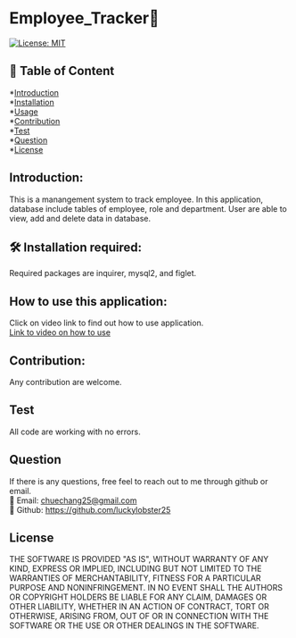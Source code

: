 # Employee_Tracker💎
[![License: MIT](https://img.shields.io/badge/License-MIT-yellow.svg)](https://opensource.org/licenses/MIT)
## 📝 Table of Content
*[Introduction](#introduction)  
*[Installation](#installation)  
*[Usage](#usage)  
*[Contribution](#contribution)  
*[Test](#test)  
*[Question](#question)  
*[License](#license)  
## Introduction: 
This is a manangement system to track employee. In this application, database include tables of employee, role and department. User are able to view, add and delete data in database. 
## 🛠️ Installation required:
Required packages are inquirer, mysql2, and figlet.
## How to use this application:
Click on video link to find out how to use application.  
[Link to video on how to use](https://watch.screencastify.com/v/XjWPL05WCSuKvjfO2FT6)
## Contribution:
Any contribution are welcome. 
## Test
All code are working with no errors.
## Question
If there is any questions, free feel to reach out to me through github or email.  
📧 Email: <chuechang25@gmail.com>  
📂 Github: <https://github.com/luckylobster25>  
## License
THE SOFTWARE IS PROVIDED "AS IS", WITHOUT WARRANTY OF ANY KIND, EXPRESS OR IMPLIED, INCLUDING BUT NOT LIMITED TO THE WARRANTIES OF MERCHANTABILITY, FITNESS FOR A PARTICULAR PURPOSE AND NONINFRINGEMENT. IN NO EVENT SHALL THE AUTHORS OR COPYRIGHT HOLDERS BE LIABLE FOR ANY CLAIM, DAMAGES OR OTHER LIABILITY, WHETHER IN AN ACTION OF CONTRACT, TORT OR OTHERWISE, ARISING FROM, OUT OF OR IN CONNECTION WITH THE SOFTWARE OR THE USE OR OTHER DEALINGS IN THE SOFTWARE.  

